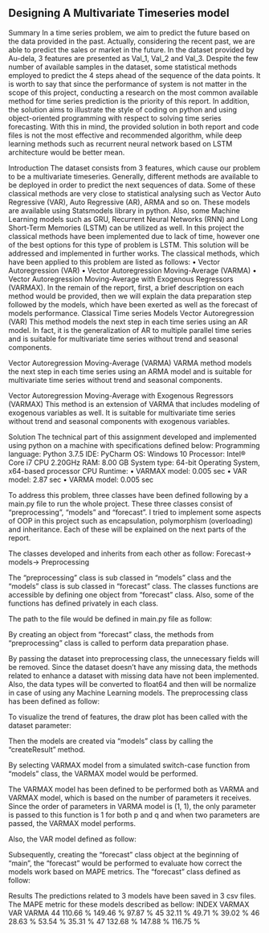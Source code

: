  



## Designing A Multivariate Timeseries model




Summary
In a time series problem, we aim to predict the future based on the data provided in the past. Actually, considering the recent past, we are able to predict the sales or market in the future. In the dataset provided by Au-dela, 3 features are presented as Val_1, Val_2 and Val_3. Despite the few number of available samples in the dataset, some statistical methods employed to predict the 4 steps ahead of the sequence of the data points. It is worth to say that since the performance of system is not matter in the scope of this project, conducting a research on the most common available method for time series prediction is the priority of this report. In addition, the solution aims to illustrate the style of coding on python and using object-oriented programming with respect to solving time series forecasting. With this in mind, the provided solution in both report and code files is not the most effective and recommended algorithm, while deep learning methods such as recurrent neural network based on LSTM architecture would be better mean.


















Introduction
The dataset consists from 3 features, which cause our problem to be a multivariate timeseries. Generally, different methods are available to be deployed in order to predict the next sequences of data. Some of these classical methods are very close to statistical analysing such as Vector Auto Regressive (VAR), Auto Regressive (AR), ARMA and so on. These models are available using Statsmodels library in python. Also, some Machine Learning models such as GRU, Recurrent Neural Networks (RNN) and Long Short-Term Memories (LSTM) can be utilized as well. 
In this project the classical methods have been implemented due to lack of time, however one of the best options for this type of problem is LSTM. This solution will be addressed and implemented in further works.
The classical methods, which have been applied to this problem are listed as follows:
•	Vector Autoregression (VAR)
•	Vector Autoregression Moving-Average (VARMA)
•	Vector Autoregression Moving-Average with Exogenous Regressors (VARMAX). 
In the remain of the report, first, a brief description on each method would be provided, then we will explain the data preparation step followed by the models, which have been exerted as well as the forecast of models performance. 
Classical Time series Models
Vector Autoregression (VAR)
This method models the next step in each time series using an AR model. In fact, it is the generalization of AR to multiple parallel time series and is suitable for multivariate time series without trend and seasonal components.
 
Vector Autoregression Moving-Average (VARMA)
VARMA method models the next step in each time series using an ARMA model and is suitable for multivariate time series without trend and seasonal components.
 
Vector Autoregression Moving-Average with Exogenous Regressors (VARMAX)
This method is an extension of VARMA that includes modeling of exogenous variables as well. It is suitable for multivariate time series without trend and seasonal components with exogenous variables. 

Solution
The technical part of this assignment developed and implemented using python on a machine with specifications defined below:
Programming language: Python 3.7.5
IDE: PyCharm
OS: Windows 10
Processor: Intel® Core i7 CPU 2.20GHz 
RAM: 8.00 GB
System type: 64-bit Operating System, x64-based processor
CPU Runtime:
•	VARMAX model: 0.005 sec
•	VAR model: 2.87 sec
•	VARMA model: 0.005 sec

To address this problem, three classes have been defined following by a main.py file to run the whole project. These three classes consist of “preprocessing”, “models” and “forecast”. I tried to implement some aspects of OOP in this project such as encapsulation, polymorphism (overloading) and inheritance. Each of these will be explained on the next parts of the report.

The classes developed and inherits from each other as follow:
Forecast-> models-> Preprocessing

The “preprocessing” class is sub classed in “models” class and the “models” class is sub classed in “forecast” class. The classes functions are accessible by defining one object from “forecast” class. Also, some of the functions has defined privately in each class.

The path to the file would be defined in main.py file as follow:
 
By creating an object from “forecast” class, the methods from “preprocessing” class is called to perform data preparation phase.
 
By passing the dataset into preprocessing class, the unnecessary fields will be removed. Since the dataset doesn’t have any missing data, the methods related to enhance a dataset with missing data have not been implemented. Also, the data types will be converted to float64 and then will be normalize in case of using any Machine Learning models.
The preprocessing class has been defined as follow:
 
To visualize the trend of features, the draw plot has been called with the dataset parameter:
 
Then the models are created via “models” class by calling the “createResult” method.
 
By selecting VARMAX model from a simulated switch-case function from “models” class, the VARMAX model would be performed. 
 
The VARMAX model has been defined to be performed both as VARMA and VARMAX model, which is based on the number of parameters it receives. Since the order of parameters in VARMA model is (1, 1), the only parameter is passed to this function is 1 for both p and q and when two parameters are passed, the VARMAX model performs.
 
Also, the VAR model defined as follow:
 
Subsequently, creating the “forecast” class object at the beginning of “main”, the “forecast” would be performed to evaluate how correct the models work based on MAPE metrics. 
The “forecast” class defined as follow:
 
Results
The predictions related to 3 models have been saved in 3 csv files. The MAPE metric for these models described as bellow:
INDEX	VARMAX	VAR	VARMA
44	110.66 %	149.46 %	97.87 %
45	32.11 %	49.71 %	39.02 %
46	28.63 %	53.54 %	35.31 %
47	132.68 %	147.88 %	116.75 %



